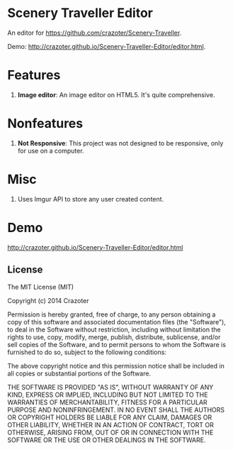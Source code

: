 # Scenery Traveller Editor
An editor for https://github.com/crazoter/Scenery-Traveller.

Demo:
http://crazoter.github.io/Scenery-Traveller-Editor/editor.html.

# Features
1. **Image editor**: An image editor on HTML5. It's quite comprehensive.

# Nonfeatures
1. **Not Responsive**: This project was not designed to be responsive, only for use on a computer.

# Misc
1. Uses Imgur API to store any user created content.

# Demo
http://crazoter.github.io/Scenery-Traveller-Editor/editor.html

License
-----------------------
The MIT License (MIT)

Copyright (c) 2014 Crazoter

Permission is hereby granted, free of charge, to any person obtaining a copy of this software and associated documentation files (the "Software"), to deal in the Software without restriction, including without limitation the rights to use, copy, modify, merge, publish, distribute, sublicense, and/or sell copies of the Software, and to permit persons to whom the Software is furnished to do so, subject to the following conditions:

The above copyright notice and this permission notice shall be included in all copies or substantial portions of the Software.

THE SOFTWARE IS PROVIDED "AS IS", WITHOUT WARRANTY OF ANY KIND, EXPRESS OR IMPLIED, INCLUDING BUT NOT LIMITED TO THE WARRANTIES OF MERCHANTABILITY, FITNESS FOR A PARTICULAR PURPOSE AND NONINFRINGEMENT. IN NO EVENT SHALL THE AUTHORS OR COPYRIGHT HOLDERS BE LIABLE FOR ANY CLAIM, DAMAGES OR OTHER LIABILITY, WHETHER IN AN ACTION OF CONTRACT, TORT OR OTHERWISE, ARISING FROM, OUT OF OR IN CONNECTION WITH THE SOFTWARE OR THE USE OR OTHER DEALINGS IN THE SOFTWARE.